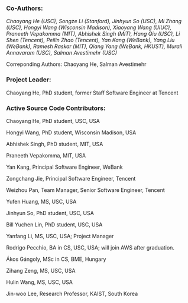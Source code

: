 ### Co-Authors:

*Chaoyang He (USC), Songze Li (Stanford), Jinhyun So (USC), Mi Zhang (USC), Hongyi Wang (Wisconsin Madison), Xiaoyang Wang (UIUC), Praneeth Vepakomma (MIT), Abhishek Singh (MIT), Hang Qiu (USC), Li Shen (Tencent), Peilin Zhao (Tencent), Yan Kang (WeBank), Yang Liu (WeBank), Ramesh Raskar (MIT), Qiang Yang (WeBank, HKUST), Murali Annavaram (USC), Salman Avestimehr (USC)*

Correponding Authors: Chaoyang He, Salman Avestimehr

### Project Leader:

Chaoyang He, PhD student, former Staff Software Engineer at Tencent

### Active Source Code Contributors:
Chaoyang He, PhD student, USC, USA

Hongyi Wang, PhD student, Wisconsin Madison, USA

Abhishek Singh, PhD student, MIT, USA

Praneeth Vepakomma, MIT, USA

Yan Kang, Principal Software Engineer, WeBank

Zongchang Jie, Principal Software Engineer, Tencent

Weizhou Pan, Team Manager, Senior Software Engineer, Tencent

Yufen Huang, MS, USC, USA

Jinhyun So, PhD student, USC, USA

Bill Yuchen Lin, PhD student, USC, USA

Yanfang Li, MS, USC, USA; Project Manager

Rodrigo Pecchio, BA in CS, USC, USA; will join AWS after graduation.

Ákos Gángoly, MSc in CS, BME, Hungary

Zihang Zeng, MS, USC, USA

Hulin Wang, MS, USC, USA

Jin-woo Lee, Research Professor, KAIST, South Korea
